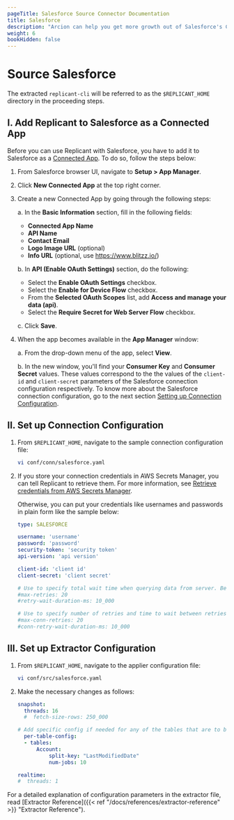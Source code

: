 ```yaml
---
pageTitle: Salesforce Source Connector Documentation
title: Salesforce
description: "Arcion can help you get more growth out of Salesforce's CRM. Add Replicant as a Connected App, connect, and mobilize Salesforce data for all of your needs."
weight: 6
bookHidden: false
---
```

# Source Salesforce

The extracted `replicant-cli` will be referred to as the `$REPLICANT_HOME` directory in the proceeding steps.

## I. Add Replicant to Salesforce as a Connected App

Before you can use Replicant with Salesforce, you have to add it to Salesforce as a [Connected App](https://help.salesforce.com/s/articleView?id=sf.connected_app_overview.htm&type=5). To do so, follow the steps below:

1. From Salesforce browser UI, navigate to **Setup > App Manager**.
2. Click **New Connected App** at the top right corner.
3. Create a new Connected App by going through the following steps:

    a. In the **Basic Information** section, fill in the following fields:
      - **Connected App Name**
      - **API Name**
      - **Contact Email**
      - **Logo Image URL** (optional)
      - **Info URL** (optional, use https://www.blitzz.io/)

    b. In **API (Enable OAuth Settings)** section, do the following:
      - Select the **Enable OAuth Settings** checkbox.
      - Select the **Enable for Device Flow** checkbox.
      - From the **Selected OAuth Scopes** list, add **Access and manage your data (api)**.
      - Select the **Require Secret for Web Server Flow** checkbox.

    c. Click **Save**.

4. When the app becomes available in the **App Manager** window:

    a. From the drop-down menu of the app, select **View**.

    b. In the new window, you'll find your **Consumer Key** and **Consumer Secret** values. These values correspond to the the values of the `client-id` and `client-secret` parameters of the Salesforce connection configuration respectively. To know more about the Salesforce connection configuration, go to the next section [Setting up Connection Configuration](#ii-setup-connection-configuration).

## II. Set up Connection Configuration

1. From `$REPLICANT_HOME`, navigate to the sample connection configuration file:
    ```BASH
    vi conf/conn/salesforce.yaml
    ```

2. If you store your connection credentials in AWS Secrets Manager, you can tell Replicant to retrieve them. For more information, see [Retrieve credentials from AWS Secrets Manager](/docs/references/secrets-manager). 
    
    Otherwise, you can put your credentials like usernames and passwords in plain form like the sample below:

    ```YAML
    type: SALESFORCE

    username: 'username'
    password: 'password'
    security-token: 'security token'
    api-version: 'api version'

    client-id: 'client id'
    client-secret: 'client secret'

    # Use to specify total wait time when querying data from server. Below listed numbers are the default
    #max-retries: 20
    #retry-wait-duration-ms: 10_000

    # Use to specify number of retries and time to wait between retries in case of connection timeouts before throwing exception. Below listed numbers are the default
    #max-conn-retries: 20
    #conn-retry-wait-duration-ms: 10_000
    ```

## III. Set up Extractor Configuration

1. From `$REPLICANT_HOME`, navigate to the applier configuration file:
    ```BASH
    vi conf/src/salesforce.yaml
    ```
2. Make the necessary changes as follows:

    ```YAML
    snapshot:
      threads: 16
      #  fetch-size-rows: 250_000

    # Add specific config if needed for any of the tables that are to be replicated. Example sets Account table to be replicated with 10 jobs using LastModifiedDate column to split the data between jobs.
      per-table-config:
      - tables:
          Account:
              split-key: "LastModifiedDate"
              num-jobs: 10

    realtime:
    #  threads: 1
    ```

For a detailed explanation of configuration parameters in the extractor file, read [Extractor Reference]({{< ref "/docs/references/extractor-reference" >}} "Extractor Reference").